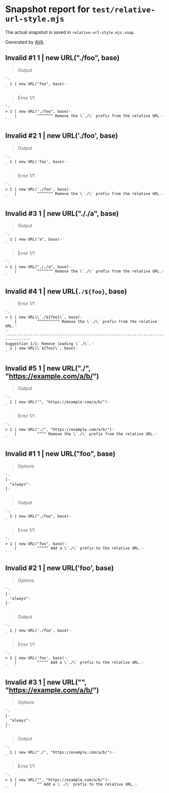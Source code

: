 # Snapshot report for `test/relative-url-style.mjs`

The actual snapshot is saved in `relative-url-style.mjs.snap`.

Generated by [AVA](https://avajs.dev).

## Invalid #1 1 | new URL("./foo", base)

> Output

    `␊
      1 | new URL("foo", base)␊
    `

> Error 1/1

    `␊
    > 1 | new URL("./foo", base)␊
        |         ^^^^^^^ Remove the \`./\` prefix from the relative URL.␊
    `

## Invalid #2 1 | new URL('./foo', base)

> Output

    `␊
      1 | new URL('foo', base)␊
    `

> Error 1/1

    `␊
    > 1 | new URL('./foo', base)␊
        |         ^^^^^^^ Remove the \`./\` prefix from the relative URL.␊
    `

## Invalid #3 1 | new URL("././a", base)

> Output

    `␊
      1 | new URL("a", base)␊
    `

> Error 1/1

    `␊
    > 1 | new URL("././a", base)␊
        |         ^^^^^^^ Remove the \`./\` prefix from the relative URL.␊
    `

## Invalid #4 1 | new URL(`./${foo}`, base)

> Error 1/1

    `␊
    > 1 | new URL(\`./${foo}\`, base)␊
        |         ^^^^^^^^^^ Remove the \`./\` prefix from the relative URL.␊
    ␊
    --------------------------------------------------------------------------------␊
    Suggestion 1/1: Remove leading \`./\`.␊
      1 | new URL(\`${foo}\`, base)␊
    `

## Invalid #5 1 | new URL("./", "https://example.com/a/b/")

> Output

    `␊
      1 | new URL("", "https://example.com/a/b/")␊
    `

> Error 1/1

    `␊
    > 1 | new URL("./", "https://example.com/a/b/")␊
        |         ^^^^ Remove the \`./\` prefix from the relative URL.␊
    `

## Invalid #1 1 | new URL("foo", base)

> Options

    `␊
    [␊
      "always"␊
    ]␊
    `

> Output

    `␊
      1 | new URL("./foo", base)␊
    `

> Error 1/1

    `␊
    > 1 | new URL("foo", base)␊
        |         ^^^^^ Add a \`./\` prefix to the relative URL.␊
    `

## Invalid #2 1 | new URL('foo', base)

> Options

    `␊
    [␊
      "always"␊
    ]␊
    `

> Output

    `␊
      1 | new URL('./foo', base)␊
    `

> Error 1/1

    `␊
    > 1 | new URL('foo', base)␊
        |         ^^^^^ Add a \`./\` prefix to the relative URL.␊
    `

## Invalid #3 1 | new URL("", "https://example.com/a/b/")

> Options

    `␊
    [␊
      "always"␊
    ]␊
    `

> Output

    `␊
      1 | new URL("./", "https://example.com/a/b/")␊
    `

> Error 1/1

    `␊
    > 1 | new URL("", "https://example.com/a/b/")␊
        |         ^^ Add a \`./\` prefix to the relative URL.␊
    `
